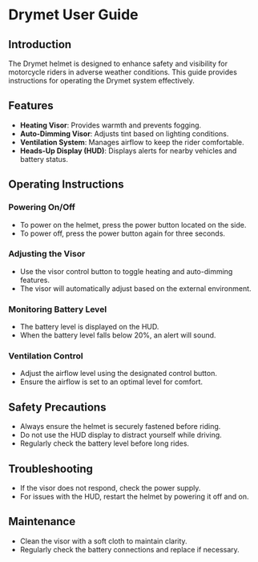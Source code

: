 # Drymet User Guide

## Introduction
The Drymet helmet is designed to enhance safety and visibility for motorcycle riders in adverse weather conditions. This guide provides instructions for operating the Drymet system effectively.

## Features
- **Heating Visor**: Provides warmth and prevents fogging.
- **Auto-Dimming Visor**: Adjusts tint based on lighting conditions.
- **Ventilation System**: Manages airflow to keep the rider comfortable.
- **Heads-Up Display (HUD)**: Displays alerts for nearby vehicles and battery status.

## Operating Instructions

### Powering On/Off
- To power on the helmet, press the power button located on the side.
- To power off, press the power button again for three seconds.

### Adjusting the Visor
- Use the visor control button to toggle heating and auto-dimming features.
- The visor will automatically adjust based on the external environment.

### Monitoring Battery Level
- The battery level is displayed on the HUD.
- When the battery level falls below 20%, an alert will sound.

### Ventilation Control
- Adjust the airflow level using the designated control button.
- Ensure the airflow is set to an optimal level for comfort.

## Safety Precautions
- Always ensure the helmet is securely fastened before riding.
- Do not use the HUD display to distract yourself while driving.
- Regularly check the battery level before long rides.

## Troubleshooting
- If the visor does not respond, check the power supply.
- For issues with the HUD, restart the helmet by powering it off and on.

## Maintenance
- Clean the visor with a soft cloth to maintain clarity.
- Regularly check the battery connections and replace if necessary.
